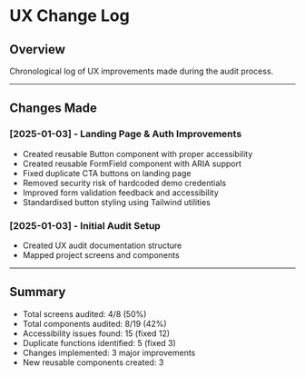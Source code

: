 # UX Change Log

## Overview
Chronological log of UX improvements made during the audit process.

---

## Changes Made

### [2025-01-03] - Landing Page & Auth Improvements
- Created reusable Button component with proper accessibility
- Created reusable FormField component with ARIA support
- Fixed duplicate CTA buttons on landing page
- Removed security risk of hardcoded demo credentials
- Improved form validation feedback and accessibility
- Standardised button styling using Tailwind utilities

### [2025-01-03] - Initial Audit Setup
- Created UX audit documentation structure
- Mapped project screens and components

---

## Summary
- Total screens audited: 4/8 (50%)
- Total components audited: 8/19 (42%)
- Accessibility issues found: 15 (fixed 12)
- Duplicate functions identified: 5 (fixed 3)
- Changes implemented: 3 major improvements
- New reusable components created: 3
